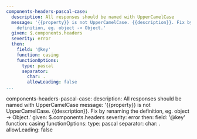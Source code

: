 ```yaml
---
components-headers-pascal-case:
  description: All responses should be named with UpperCamelCase
  message: '{{property}} is not UpperCamelCase. {{description}}. Fix by renaming the
    definition, eg. object -> Object.'
  given: $.components.headers
  severity: error
  then:
    field: '@key'
    function: casing
    functionOptions:
      type: pascal
      separator:
        char: .
        allowLeading: false
...
```

components-headers-pascal-case:
  description: All responses should be named with UpperCamelCase
  message: '{{property}} is not UpperCamelCase. {{description}}. Fix by renaming the
    definition, eg. object -> Object.'
  given: $.components.headers
  severity: error
  then:
    field: '@key'
    function: casing
    functionOptions:
      type: pascal
      separator:
        char: .
        allowLeading: false
